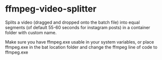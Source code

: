 # ffmpeg-video-splitter
Splits a video (dragged and dropped onto the batch file) into equal segments (of default 55-60 seconds for instagram posts) in a container folder with custom name.

Make sure you have ffmpeg.exe usable in your system variables, or place ffmpeg.exe in the bat location folder and change the ffmpeg line of code to ffmpeg.exe
